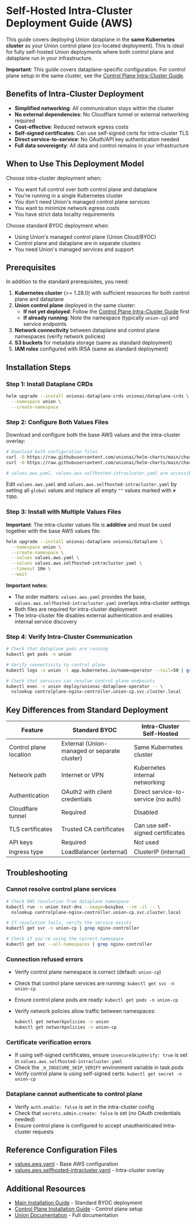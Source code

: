 # Self-Hosted Intra-Cluster Deployment Guide (AWS)

This guide covers deploying Union dataplane in the **same Kubernetes cluster** as your Union control plane (co-located deployment). This is ideal for fully self-hosted Union deployments where both control plane and dataplane run in your infrastructure.

**Important**: This guide covers dataplane-specific configuration. For control plane setup in the same cluster, see the [Control Plane Intra-Cluster Guide](../controlplane/SELFHOSTED_INTRA_CLUSTER_AWS.md).

## Benefits of Intra-Cluster Deployment

- **Simplified networking**: All communication stays within the cluster
- **No external dependencies**: No Cloudflare tunnel or external networking required
- **Cost-effective**: Reduced network egress costs
- **Self-signed certificates**: Can use self-signed certs for intra-cluster TLS
- **Direct service-to-service**: No OAuth/API key authentication needed
- **Full data sovereignty**: All data and control remains in your infrastructure

## When to Use This Deployment Model

Choose intra-cluster deployment when:

- You want full control over both control plane and dataplane
- You're running in a single Kubernetes cluster
- You don't need Union's managed control plane services
- You want to minimize network egress costs
- You have strict data locality requirements

Choose standard BYOC deployment when:

- Using Union's managed control plane (Union Cloud/BYOC)
- Control plane and dataplane are in separate clusters
- You need Union's managed services and support

## Prerequisites

In addition to the standard prerequisites, you need:

1. **Kubernetes cluster** (>= 1.28.0) with sufficient resources for both control plane and dataplane
2. **Union control plane** deployed in the same cluster:
   - **If not yet deployed**: Follow the [Control Plane Intra-Cluster Guide](../controlplane/SELFHOSTED_INTRA_CLUSTER_AWS.md) first
   - **If already running**: Note the namespace (typically `union-cp`) and service endpoints
3. **Network connectivity** between dataplane and control plane namespaces (verify network policies)
4. **S3 buckets** for metadata storage (same as standard deployment)
5. **IAM roles** configured with IRSA (same as standard deployment)

## Installation Steps

### Step 1: Install Dataplane CRDs

```bash
helm upgrade --install unionai-dataplane-crds unionai/dataplane-crds \
  --namespace union \
  --create-namespace
```

### Step 2: Configure Both Values Files

Download and configure both the base AWS values and the intra-cluster overlay:

```bash
# Download both configuration files
curl -O https://raw.githubusercontent.com/unionai/helm-charts/main/charts/dataplane/values.aws.yaml
curl -O https://raw.githubusercontent.com/unionai/helm-charts/main/charts/dataplane/values.aws.selfhosted-intracluster.yaml

# values.aws.yaml, values.aws.selfhosted-intracluster.yaml are accessible to edit directly.
```

Edit `values.aws.yaml` and `values.aws.selfhosted-intracluster.yaml` by setting all `global` values and replace all empty `""` values marked with `# TODO`.

### Step 3: Install with Multiple Values Files

**Important**: The intra-cluster values file is **additive** and must be used together with the base AWS values file:

```bash
helm upgrade --install unionai-dataplane unionai/dataplane \
  --namespace union \
  --create-namespace \
  --values values.aws.yaml \
  --values values.aws.selfhosted-intracluster.yaml \
  --timeout 10m \
  --wait
```

**Important notes:**

- The order matters: `values.aws.yaml` provides the base, `values.aws.selfhosted-intracluster.yaml` overlays intra-cluster settings
- Both files are required for intra-cluster deployment
- The intra-cluster file disables external authentication and enables internal service discovery

### Step 4: Verify Intra-Cluster Communication

```bash
# Check that dataplane pods are running
kubectl get pods -n union

# Verify connectivity to control plane
kubectl logs -n union -l app.kubernetes.io/name=operator --tail=50 | grep "connection"

# Check that services can resolve control plane endpoints
kubectl exec -n union deploy/unionai-dataplane-operator -- \
  nslookup controlplane-nginx-controller.union-cp.svc.cluster.local
```

## Key Differences from Standard Deployment

| Feature                | Standard BYOC                                | Intra-Cluster Self-Hosted           |
| ---------------------- | -------------------------------------------- | ----------------------------------- |
| Control plane location | External (Union-managed or separate cluster) | Same Kubernetes cluster             |
| Network path           | Internet or VPN                              | Kubernetes internal networking      |
| Authentication         | OAuth2 with client credentials               | Direct service-to-service (no auth) |
| Cloudflare tunnel      | Required                                     | Disabled                            |
| TLS certificates       | Trusted CA certificates                      | Can use self-signed certificates    |
| API keys               | Required                                     | Not used                            |
| Ingress type           | LoadBalancer (external)                      | ClusterIP (internal)                |

## Troubleshooting

### Cannot resolve control plane services

```bash
# Check DNS resolution from dataplane namespace
kubectl run -n union test-dns --image=busybox --rm -it -- \
  nslookup controlplane-nginx-controller.union-cp.svc.cluster.local

# If resolution fails, verify the service exists
kubectl get svc -n union-cp | grep nginx-controller

# Check if you're using the correct namespace
kubectl get svc --all-namespaces | grep nginx-controller
```

### Connection refused errors

- Verify control plane namespace is correct (default: `union-cp`)
- Check that control plane services are running: `kubectl get svc -n union-cp`
- Ensure control plane pods are ready: `kubectl get pods -n union-cp`
- Verify network policies allow traffic between namespaces:

  ```bash
  kubectl get networkpolicies -n union
  kubectl get networkpolicies -n union-cp
  ```

### Certificate verification errors

- If using self-signed certificates, ensure `insecureSkipVerify: true` is set in `values.aws.selfhosted-intracluster.yaml`
- Check the `_U_INSECURE_SKIP_VERIFY` environment variable in task pods
- Verify control plane is using self-signed certs: `kubectl get secret -n union-cp`

### Dataplane cannot authenticate to control plane

- Verify `auth.enable: false` is set in the intra-cluster config
- Check that `secrets.admin.create: false` is set (no OAuth credentials needed)
- Ensure control plane is configured to accept unauthenticated intra-cluster requests

## Reference Configuration Files

- [values.aws.yaml](values.aws.yaml) - Base AWS configuration
- [values.aws.selfhosted-intracluster.yaml](values.aws.selfhosted-intracluster.yaml) - Intra-cluster overlay

## Additional Resources

- [Main Installation Guide](README.md) - Standard BYOC deployment
- [Control Plane Installation Guide](../controlplane/README.md) - Control plane setup
- [Union Documentation](https://docs.union.ai) - Full documentation
